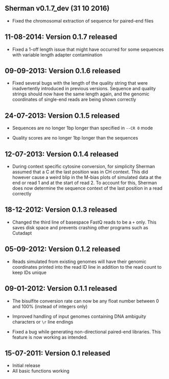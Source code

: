 ## Sherman v0.1.7_dev (31 10 2016)

- Fixed the chromosomal extraction of sequence for paired-end files

## 11-08-2014: Version 0.1.7 released

- Fixed a 1-off length issue that might have occurred for some sequences with variable length adapter contamination

## 09-09-2013: Version 0.1.6 released

- Fixed several bugs with the length of the quality string that were inadvertently introduced in previous versions. Sequence and quality strings should now have the same length again, and the genomic coordinates of single-end reads are being shown correctly

## 24-07-2013: Version 0.1.5 released

- Sequences are no longer 1bp longer than specified in `--CR 0` mode

- Quality scores are no longer 1bp longer than the sequences

## 12-07-2013: Version 0.1.4 released

- During context specific cytosine conversion, for simplicity Sherman assumed that a C at the last position was in CH context. This did however cause a weird blip in the M-bias plots of simulated data at the end or read 1 and at the start of read 2. To account for this, Sherman does now determine the sequence context of the last position in a read correctly

## 18-12-2012: Version 0.1.3 released

 - Changed the third line of basespace FastQ reads to be a `+` only. This saves disk space and prevents crashing other programs such as Cutadapt

## 05-09-2012: Version 0.1.2 released

- Reads simulated from existing genomes will have their genomic coordinates printed into the read ID line in addition to the read count to keep IDs unique

## 09-01-2012: Version 0.1.1 released

- The bisulfite conversion rate can now be any float number between 0 and 100% (instead of integers only)

- Improved handling of input genomes containing DNA ambiguity characters or `\r` line endings

- Fixed a bug while generating non-directional paired-end libraries. This feature is now working as intended.

## 15-07-2011: Version 0.1 released
- Initial release
- All basic functions working
